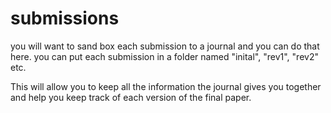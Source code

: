 # submissions

you will want to sand box each submission to a journal and you can do that here. you can put each submission in a folder named "inital", "rev1", "rev2" etc.

This will allow you to keep all the information the journal gives you together and help you keep track of each version of the final paper.